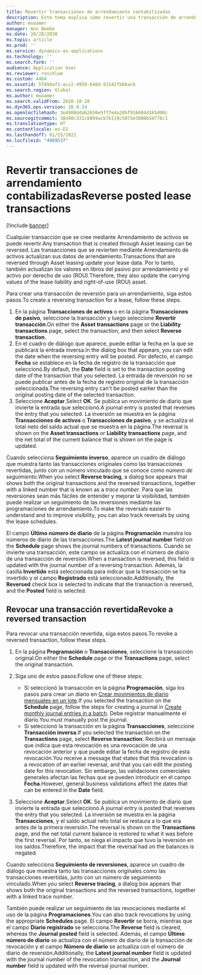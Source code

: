 ```yaml
---
title: Revertir transacciones de arrendamiento contabilizadas
description: Este tema explica cómo revertir una transacción de arrendamiento contabilizada. Cualquier transacción que se cree mediante Arrendamiento de activos se puede revertir.
author: moaamer
manager: Ann Beebe
ms.date: 10/28/2020
ms.topic: article
ms.prod: ''
ms.service: dynamics-ax-applications
ms.technology: ''
ms.search.form: ''
audience: Application User
ms.reviewer: roschlom
ms.custom: 4464
ms.assetid: 5f89daf1-acc2-4959-b48d-91542fb6bacb
ms.search.region: Global
ms.author: moaamer
ms.search.validFrom: 2020-10-28
ms.dyn365.ops.version: 10.0.14
ms.openlocfilehash: 3e4908ddab2650e5ff7e4a28bf916604d165d08c
ms.sourcegitcommit: 38d40c331c8894acb7b119c5073e3088b54776c1
ms.translationtype: HT
ms.contentlocale: es-ES
ms.lasthandoff: 01/15/2021
ms.locfileid: "4969537"
---
```

# <a name="reverse-posted-lease-transactions"></a><span data-ttu-id="7b57e-104">Revertir transacciones de arrendamiento contabilizadas</span><span class="sxs-lookup"><span data-stu-id="7b57e-104">Reverse posted lease transactions</span></span>

[!include [banner](../includes/banner.md)]

<span data-ttu-id="7b57e-105">Cualquier transacción que se cree mediante Arrendamiento de activos se puede revertir.</span><span class="sxs-lookup"><span data-stu-id="7b57e-105">Any transaction that is created through Asset leasing can be reversed.</span></span> <span data-ttu-id="7b57e-106">Las transacciones que se revierten mediante Arrendamiento de activos actualizan sus datos de arrendamiento.</span><span class="sxs-lookup"><span data-stu-id="7b57e-106">Transactions that are reversed through Asset leasing update your lease data.</span></span> <span data-ttu-id="7b57e-107">Por lo tanto, también actualizan los valores en libros del pasivo por arrendamiento y el activo por derecho de uso (ROU).</span><span class="sxs-lookup"><span data-stu-id="7b57e-107">Therefore, they also update the carrying values of the lease liability and right-of-use (ROU) asset.</span></span>

<span data-ttu-id="7b57e-108">Para crear una transacción de reversión para un arrendamiento, siga estos pasos.</span><span class="sxs-lookup"><span data-stu-id="7b57e-108">To create a reversing transaction for a lease, follow these steps.</span></span>

1. <span data-ttu-id="7b57e-109">En la página **Transacciones de activos** o en la página **Transacciones de pasivo**, seleccione la transacción y luego seleccione **Revertir transacción**.</span><span class="sxs-lookup"><span data-stu-id="7b57e-109">On either the **Asset transactions** page or the **Liability transactions** page, select the transaction, and then select **Reverse transaction**.</span></span>
2. <span data-ttu-id="7b57e-110">En el cuadro de diálogo que aparece, puede editar la fecha en la que se publicará la entrada inversa.</span><span class="sxs-lookup"><span data-stu-id="7b57e-110">In the dialog box that appears, you can edit the date when the reversing entry will be posted.</span></span> <span data-ttu-id="7b57e-111">Por defecto, el campo **Fecha** se establece en la fecha de registro de la transacción que seleccionó.</span><span class="sxs-lookup"><span data-stu-id="7b57e-111">By default, the **Date** field is set to the transaction posting date of the transaction that you selected.</span></span> <span data-ttu-id="7b57e-112">La entrada de reversión no se puede publicar antes de la fecha de registro original de la transacción seleccionada.</span><span class="sxs-lookup"><span data-stu-id="7b57e-112">The reversing entry can't be posted earlier than the original posting date of the selected transaction.</span></span>
3. <span data-ttu-id="7b57e-113">Seleccione **Aceptar**.</span><span class="sxs-lookup"><span data-stu-id="7b57e-113">Select **OK**.</span></span> <span data-ttu-id="7b57e-114">Se publica un movimiento de diario que invierte la entrada que seleccionó.</span><span class="sxs-lookup"><span data-stu-id="7b57e-114">A journal entry is posted that reverses the entry that you selected.</span></span> <span data-ttu-id="7b57e-115">La inversión se muestra en la página **Transacciones de activos** o **Transacciones de pasivo**, y se actualiza el total neto del saldo actual que se muestra en la página.</span><span class="sxs-lookup"><span data-stu-id="7b57e-115">The reversal is shown on the **Asset transactions** or **Liability transactions** page, and the net total of the current balance that is shown on the page is updated.</span></span>

<span data-ttu-id="7b57e-116">Cuando selecciona **Seguimiento inverso**, aparece un cuadro de diálogo que muestra tanto las transacciones originales como las transacciones revertidas, junto con un número vinculado que se conoce como *número de seguimiento*.</span><span class="sxs-lookup"><span data-stu-id="7b57e-116">When you select **Reverse tracing**, a dialog box appears that shows both the original transactions and the reversed transactions, together with a linked number that is known as a *trace number*.</span></span> <span data-ttu-id="7b57e-117">Para que las reversiones sean más fáciles de entender y mejorar la visibilidad, también puede realizar un seguimiento de las reversiones mediante las programaciones de arrendamiento.</span><span class="sxs-lookup"><span data-stu-id="7b57e-117">To make the reversals easier to understand and to improve visibility, you can also track reversals by using the lease schedules.</span></span>

<span data-ttu-id="7b57e-118">El campo **Último número de diario** de la página **Programación** muestra los números de diario de las transacciones.</span><span class="sxs-lookup"><span data-stu-id="7b57e-118">The **Latest journal number** field on the **Schedule** page shows the journal numbers of transactions.</span></span> <span data-ttu-id="7b57e-119">Cuando se invierte una transacción, este campo se actualiza con el número de diario de una transacción de reversión.</span><span class="sxs-lookup"><span data-stu-id="7b57e-119">When a transaction is reversed, this field is updated with the journal number of a reversing transaction.</span></span> <span data-ttu-id="7b57e-120">Además, la casilla **Invertido** está seleccionada para indicar que la transacción se ha invertido y el campo **Registrado** está seleccionado.</span><span class="sxs-lookup"><span data-stu-id="7b57e-120">Additionally, the **Reversed** check box is selected to indicate that the transaction is reversed, and the **Posted** field is selected.</span></span>

## <a name="revoke-a-reversed-transaction"></a><span data-ttu-id="7b57e-121">Revocar una transacción revertida</span><span class="sxs-lookup"><span data-stu-id="7b57e-121">Revoke a reversed transaction</span></span>

<span data-ttu-id="7b57e-122">Para revocar una transacción revertida, siga estos pasos.</span><span class="sxs-lookup"><span data-stu-id="7b57e-122">To revoke a reversed transaction, follow these steps.</span></span>

1. <span data-ttu-id="7b57e-123">En la página **Programación** o **Transacciones**, seleccione la transacción original.</span><span class="sxs-lookup"><span data-stu-id="7b57e-123">On either the **Schedule** page or the **Transactions** page, select the original transaction.</span></span>
2. <span data-ttu-id="7b57e-124">Siga uno de estos pasos:</span><span class="sxs-lookup"><span data-stu-id="7b57e-124">Follow one of these steps:</span></span>

    - <span data-ttu-id="7b57e-125">Si seleccionó la transacción en la página **Programación**, siga los pasos para crear un diario en [Crear movimientos de diario mensuales en un lote](create-monthly-journals-batch.md).</span><span class="sxs-lookup"><span data-stu-id="7b57e-125">If you selected the transaction on the **Schedule** page, follow the steps for creating a journal in [Create monthly journal entries in a batch](create-monthly-journals-batch.md).</span></span> <span data-ttu-id="7b57e-126">Debe registrar manualmente el diario.</span><span class="sxs-lookup"><span data-stu-id="7b57e-126">You must manually post the journal.</span></span>
    - <span data-ttu-id="7b57e-127">Si seleccionó la transacción en la página **Transacciones**, seleccione **Transacción inversa**.</span><span class="sxs-lookup"><span data-stu-id="7b57e-127">If you selected the transaction on the **Transactions** page, select **Reverse transaction**.</span></span> <span data-ttu-id="7b57e-128">Recibirá un mensaje que indica que esta revocación es una revocación de una revocación anterior y que puede editar la fecha de registro de esta revocación.</span><span class="sxs-lookup"><span data-stu-id="7b57e-128">You receive a message that states that this revocation is a revocation of an earlier reversal, and that you can edit the posting date for this revocation.</span></span> <span data-ttu-id="7b57e-129">Sin embargo, las validaciones comerciales generales afectan las fechas que se pueden introducir en el campo **Fecha**.</span><span class="sxs-lookup"><span data-stu-id="7b57e-129">However, general business validations affect the dates that can be entered in the **Date** field.</span></span> 

3. <span data-ttu-id="7b57e-130">Seleccione **Aceptar**.</span><span class="sxs-lookup"><span data-stu-id="7b57e-130">Select **OK**.</span></span> <span data-ttu-id="7b57e-131">Se publica un movimiento de diario que invierte la entrada que seleccionó.</span><span class="sxs-lookup"><span data-stu-id="7b57e-131">A journal entry is posted that reverses the entry that you selected.</span></span> <span data-ttu-id="7b57e-132">La inversión se muestra en la página **Transacciones**, y el saldo actual neto total se restaura a lo que era antes de la primera reversión.</span><span class="sxs-lookup"><span data-stu-id="7b57e-132">The reversal is shown on the **Transactions** page, and the net total current balance is restored to what it was before the first reversal.</span></span> <span data-ttu-id="7b57e-133">Por tanto, se niega el impacto que tuvo la reversión en los saldos.</span><span class="sxs-lookup"><span data-stu-id="7b57e-133">Therefore, the impact that the reversal had on the balances is negated.</span></span>

<span data-ttu-id="7b57e-134">Cuando selecciona **Seguimiento de reversiones**, aparece un cuadro de diálogo que muestra tanto las transacciones originales como las transacciones revertidas, junto con un número de seguimiento vinculado.</span><span class="sxs-lookup"><span data-stu-id="7b57e-134">When you select **Reverse tracing**, a dialog box appears that shows both the original transactions and the reversed transactions, together with a linked trace number.</span></span>

<span data-ttu-id="7b57e-135">También puede realizar un seguimiento de las revocaciones mediante el uso de la página **Programaciones**.</span><span class="sxs-lookup"><span data-stu-id="7b57e-135">You can also track revocations by using the appropriate **Schedules** page.</span></span> <span data-ttu-id="7b57e-136">El campo **Revertir** se borra, mientras que el campo **Diario registrado** se selecciona.</span><span class="sxs-lookup"><span data-stu-id="7b57e-136">The **Reverse** field is cleared, whereas the **Journal posted** field is selected.</span></span> <span data-ttu-id="7b57e-137">Además, el campo **Último número de diario** se actualiza con el número de diario de la transacción de revocación y el campo **Número de diario** se actualiza con el número de diario de reversión.</span><span class="sxs-lookup"><span data-stu-id="7b57e-137">Additionally, the **Latest journal number** field is updated with the journal number of the revocation transaction, and the **Journal number** field is updated with the reversal journal number.</span></span>
